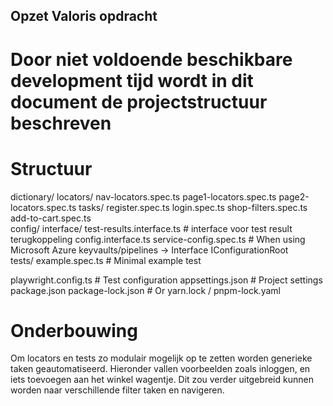 ## Opzet Valoris opdracht
# Door niet voldoende beschikbare development tijd wordt in dit document de projectstructuur beschreven

# Structuur
dictionary/
    locators/
        nav-locators.spec.ts
        page1-locators.spec.ts
        page2-locators.spec.ts
    tasks/
        register.spec.ts
        login.spec.ts
        shop-filters.spec.ts
        add-to-cart.spec.ts        
config/
    interface/
        test-results.interface.ts # interface voor test result terugkoppeling
        config.interface.ts
    service-config.spec.ts   # When using Microsoft Azure keyvaults/pipelines -> Interface IConfigurationRoot    
tests/
  example.spec.ts            # Minimal example test  

playwright.config.ts         # Test configuration
appsettings.json             # Project settings
package.json
package-lock.json            # Or yarn.lock / pnpm-lock.yaml

# Onderbouwing
Om locators en tests zo modulair mogelijk op te zetten worden generieke taken geautomatiseerd.
Hieronder vallen voorbeelden zoals inloggen, en iets toevoegen aan het winkel wagentje. Dit zou verder uitgebreid kunnen worden naar verschillende filter taken en navigeren.

